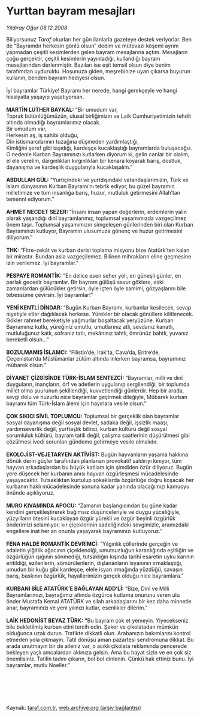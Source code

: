# Yurttan bayram mesajları

*Yıldıray Oğur 08.12.2008*

<div class="taraf_structure_2col_1zq">
<div class="margen_n">



 <p>Biliyorsunuz <i>Taraf</i> okurları her gün ilanlarla gazeteye destek veriyorlar. Ben de “Bayramdır herkesin gönlü olsun” dedim ve mütevazı köşemi ayrım yapmadan çeşitli kesimlerden gelen bayram mesajlarına açtım. Mesajların çoğu gerçektir, çeşitli kesimlerin yayınladığı, kullandığı bayram mesajlarından derlenmiştir. Bazıları ise eşit temsil olsun diye benim tarafımdan uyduruldu. Hoşunuza giden, meşrebinize uyan çıkarsa buyurun kullanın, benden bayram hediyesi olsun. <br/><br/>İyi bayramlar Türkiye! Bayramı her nerede, hangi gerekçeyle ve hangi hissiyatla yaşayıp yaşatıyorsan. <b><br/><br/>MARTİN LUTHER BAYKAL: </b>“Bir umudum var, <br/>Toprak bütünlüğümüzün, ulusal birliğimizin ve Laik Cumhuriyetimizin tehdit altında olmadığı bayramlarımız olacak. <br/>Bir umudum var, <br/>Herkesin aş, iş sahibi olduğu, <br/>Din istismarcılarının tuzağına düşmeden yardımlaştığı, <br/>Kimliğini şeref gibi taşıdığı, kardeşçe kucaklaştığı bayramlarda buluşacağız. <br/>O nedenle Kurban Bayramınızı kutlarken diyorum ki, gelin canlar bir olalım, el ele verelim, dargınlıkları kırgınlıkları bir kenara koyarak barış, dostluk, dayanışma ve kardeşlik duygularıyla kucaklaşalım.” <b><br/><br/>ABDULLAH GÜL:</b> “Yurtiçindeki ve yurtdışındaki vatandaşlarımızın, Türk ve İslam dünyasının Kurban Bayramı’nı tebrik ediyor, bu güzel bayramın milletimize ve tüm insanlığa barış, huzur, mutluluk getirmesini Allah’tan temenni ediyorum.” <b><br/><br/>AHMET NECDET SEZER: </b>“İnsanı insan yapan değerlerin, erdemlerin yalın olarak yaşandığı dinî bayramlarımız, toplumsal yaşamımızda vazgeçilmez önem taşır. Toplumsal yaşamımızın simgeleşen günlerinden biri olan Kurban Bayramınızı kutluyor, Bayramın ulusumuza gönenç ve huzur getirmesini diliyorum.”<b> <br/><br/>THK: </b>“Fitre-zekât ve kurban derisi toplama misyonu bize Atatürk’ten kalan bir mirastır. Bundan asla vazgeçilemez. Bilinen mihrakların eline geçmesine izin verilemez. İyi bayramlar.”<b> <br/><br/>PESPAYE ROMANTİK: </b>“En delice esen seher yeli, en güneşli günler, en parlak gecedir bayramlar. Bir bayram gülüşü savur göklere, eski zamanlardan gülücükler getirsin, öyle içten öyle samimi, gözyaşlarını bile tebessüme çevirsin. İyi bayramlar!”<b> <br/><br/>YENİ KENTLİ DİNDAR: </b>“Bugün Kurban Bayramı, kurbanlar kesilecek, sevap niyetiyle etler dağıtılacak herkese. Yürekler bir olacak gönüllere kilitlenecek. Gökler rahmet bereketiyle yağmurlar boşaltacak yeryüzüne. Kurban Bayramınız kutlu, yüreğiniz umutlu, umutlarınız atlı, sevdanız kanatlı, mutluluğunuz katlı, sofranız tatlı, mekânınız tahtlı, ömrünüz bahtlı, yuvanız bereketli olsun...”<b> <br/><br/>BOZULMAMIŞ İSLAMCI: </b>“Filistin’de, Irak’ta, Cava’da, Eritre’de, Çeçenistan’da Müslümanlar zülüm altında inlerken bayramsa, bayramınız mübarek olsun.”<b> <br/><br/>DİYANET ÇİZGİSİNDE TÜRK-İSLAM SENTEZCİ: </b>“Bayramlar, milli ve dinî duyguların, inançların, örf ve adetlerin uygulanıp sergilendiği, bir toplumda millet olma şuurunun şekillendiği, kuvvetlendiği günlerdir. Hep bir arada, sevgi dolu ve huzurlu nice bayramlar geçirmek dileğiyle, Mübarek kurban bayramı tüm Türk-İslam âlemi için hayırlara vesile olsun.” <b><br/><br/>ÇOK SIKICI SİVİL TOPLUMCU:</b> Toplumsal bir gerçeklik olan bayramlar sosyal dayanışma değil sosyal devlet, sadaka değil, işsizlik maaşı, yardımseverlik değil, yurttaşlık bilinci, kurban kültürü değil sosyal sorumluluk kültürü, bayram tatili değil, çalışma saatlerinin düşürülmesi gibi çözülmesi ivedi sorunları gündeme getirmeye vesile olmalıdır.<b> <br/><br/>EKOLOJİST-VEJETARYEN AKTİVİST:</b> Bugün hayvanların yaşama hakkına dönük derin güçler tarafından planlanan provokatif saldırıyı kınıyor, tüm hayvan arkadaşlardan bu büyük katliam için şimdiden özür diliyoruz. Bugün yere düşecek her kurbanın anısı hayvan özgürleşmesi mücadelesinde yaşayacaktır. Tutsaklıktan kurtulup sokaklarda özgürlüğe doğru koşacak her kurbanın haklı mücadelesinde sonuna kadar yanında olacağımızı kamuoyu önünde açıklıyoruz.<b> <br/><br/>MURO KIVAMINDA APOCU:</b> “Zamanın başlangıcından bu güne kadar kendini gerçekleştirerek bağımsız düşünceleriyle ve duygu yüceliğiyle, yüzyılların ötesini kucaklayan özgür yürekli ve özgür beyinli özgürlük önderimizi selamlıyor, kır çiçeklerinin sadeliğindeki sevgimizle, aramızdaki engellere inat her an onunla yaşayarak bayramınızı kutluyoruz.”<b> <br/><br/>FENA HALDE ROMANTİK DEVRİMCİ:</b> “Yılgınlık çöllerinde gerçeğin ve adaletin yiğitlik ağacının çiçeklendiği, umutsuzluğun karanlığında<b> </b>eşitliğin ve özgürlüğün ışığının sönmediği, tutsaklığın kışında tarihî esaretin uyku karının eritildiği, ezilenlerin, sömürülenlerin, dışlananların isyanının ırmaklaştığı, umudun bir kuğu gibi kardeşçe, elele isyan ırmağında yüzdüğü, savaşın barış, baskının özgürlük, hayallerimizin gerçek olduğu nice bayramlara.” <b><br/><br/>KURBANI BİLE ATATÜRK’E BAĞLAYAN ADD’Lİ:</b> “Bize, Dinî ve Milli Bayramlarımızı, bayrağımız altında özgürce kutlama onurunu veren ulu önder Mustafa Kemal ATATÜRK ve silah arkadaşlarını bir kez daha minnetle anar, bayramınızı ve yeni yılınızı kutlar, esenlikler dilerim.” <b><br/><br/>LAİK HEDONİST BEYAZ TÜRK: “</b>Bu bayram çok et yemeyin. Yiyecekseniz bile bekletilmiş kurban etini tercih edin. Şeker ve çikolatadan mümkün olduğunca uzak durun. Trafikte dikkatli olun. Arabanızın bakımlarını kontrol etmeden yola çıkmayın. Tatil dönüşü aman pazartesi sendromuna dikkat. Bu arada unutmayın bir de aileniz var, o acıklı çikolata reklamında pencerede bekleyen yaşlı amcalardan aklınıza gelsin. Ama bu hayat sizin ve en çok siz önemlisiniz. Tatilin tadını çıkarın, bol bol dinlenin. Çünkü hak ettiniz bunu. İyi bayramlar, mutlu Noeller.”</p>
<br/>
<br/>
<br/>



<br/>


<div id="taraf_not">
</div>

</div>


</div>

Kaynak: [taraf.com.tr](http://www.taraf.com.tr:80/makale/3016.htm), [web.archive.org (arşiv bağlantısı)](http://web.archive.org/web/20090912065010/http://www.taraf.com.tr:80/makale/3016.htm)
